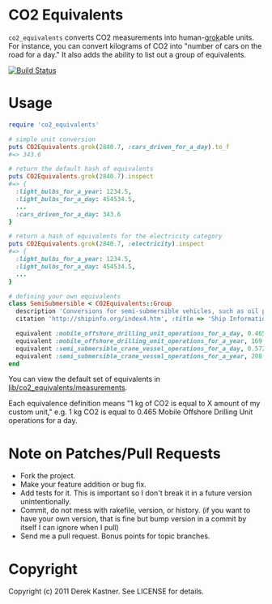 # CO2 Equivalents

`co2_equivalents` converts CO2 measurements into human-[grok](http://en.wikipedia.org/wiki/Grok)able units. For instance, you can convert kilograms of CO2 into "number of cars on the road for a day." It also adds the ability to list out a group of equivalents.

[![Build Status](https://secure.travis-ci.org/dkastner/co2_equivalents.png)](http://travis-ci.org/dkastner/co2_equivalents)


# Usage

```ruby
require 'co2_equivalents'

# simple unit conversion
puts CO2Equivalents.grok(2840.7, :cars_driven_for_a_day).to_f
#=> 343.6

# return the default hash of equivalents
puts CO2Equivalents.grok(2840.7).inspect
#=> {
  :light_bulbs_for_a_year: 1234.5,
  :light_bulbs_for_a_day: 454534.5,
  ...
  :cars_driven_for_a_day: 343.6
}

# return a hash of equivalents for the electricity category
puts CO2Equivalents.grok(2840.7, :electricity).inspect
#=> {
  :light_bulbs_for_a_year: 1234.5,
  :light_bulbs_for_a_day: 454534.5,
  ...
}

# defining your own equivalents
class SemiSubmersible < CO2Equivalents::Group
  description 'Conversions for semi-submersible vehicles, such as oil platforms'
  citation 'http://shipinfo.org/index4.htm', :title => 'Ship Information Warehouse Statistics', :author => 'John Doe'

  equivalent :mobile_offshore_drilling_unit_operations_for_a_day, 0.465
  equivalent :mobile_offshore_drilling_unit_operations_for_a_year, 169.725
  equivalent :semi_submersible_crane_vessel_operations_for_a_day, 0.572
  equivalent :semi_submersible_crane_vessel_operations_for_a_year, 208.78
end
```

You can view the default set of equivalents in [lib/co2_equivalents/measurements](http://github.com/dkastner/co2_equivalents/tree/master/lib/co2_equivalents/measurements).

Each equivalence definition means "1 kg of CO2 is equal to X amount of my custom unit," e.g. 1 kg CO2 is equal to 0.465 Mobile Offshore Drilling Unit operations for a day.

# Note on Patches/Pull Requests
 
* Fork the project.
* Make your feature addition or bug fix.
* Add tests for it. This is important so I don't break it in a
  future version unintentionally.
* Commit, do not mess with rakefile, version, or history.
  (if you want to have your own version, that is fine but bump version in a commit by itself I can ignore when I pull)
* Send me a pull request. Bonus points for topic branches.

# Copyright

Copyright (c) 2011 Derek Kastner. See LICENSE for details.
